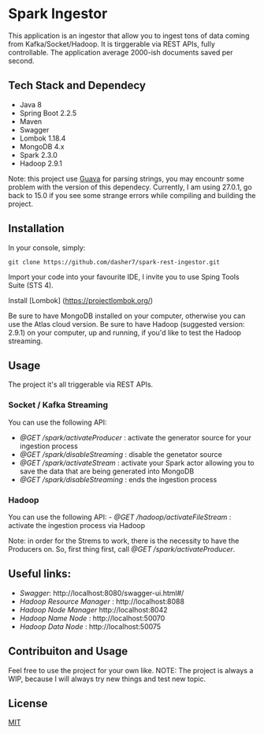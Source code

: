 # Spark Ingestor

This application is an ingestor that allow you to ingest tons of data coming from Kafka/Socket/Hadoop.
It is tirggerable via REST APIs, fully controllable.
The application average 2000-ish documents saved per second.

## Tech Stack and Dependecy

  - Java 8
  - Spring Boot 2.2.5
  - Maven
  - Swagger
  - Lombok 1.18.4
  - MongoDB 4.x
  - Spark 2.3.0
  - Hadoop 2.9.1
  
Note: this project use [Guava](https://github.com/google/guava) for parsing strings, you may encountr some problem with the version
of this dependecy. Currently, I am using 27.0.1, go back to 15.0 if you see some strange errors while compiling and building the project.
  
## Installation

In your console, simply:

``` git clone https://github.com/dasher7/spark-rest-ingestor.git ```

Import your code into your favourite IDE, I invite you to use Sping Tools Suite (STS 4).

Install [Lombok] (https://projectlombok.org/)

Be sure to have MongoDB installed on your computer, otherwise you can use the Atlas cloud version.
Be sure to have Hadoop (suggested version: 2.9.1) on your computer, up and running, if you'd like to test the Hadoop streaming.

## Usage

The project it's all triggerable via REST APIs.

### Socket / Kafka Streaming

You can use the following API:
  - *@GET /spark/activateProducer* : activate the generator source for your ingestion process
  - *@GET /spark/disableStreaming* : disable the genetator source
  - *@GET /spark/activateStream* : activate your Spark actor allowing you to save the data that are being generated into MongoDB
  - *@GET /spark/disableStreaming* : ends the ingestion process
  
### Hadoop

  You can use the following API:
    - *@GET /hadoop/activateFileStream* : activate the ingestion process via Hadoop
    
Note: in order for the Strems to work, there is the necessity to have the Producers on. So, first thing first, call *@GET /spark/activateProducer*.

## Useful links:

  - *Swagger*: http://localhost:8080/swagger-ui.html#/
  - *Hadoop Resource Manager* : http://localhost:8088
  - *Hadoop Node Manager*  http://localhost:8042
  - *Hadoop Name Node* : http://localhost:50070
  - *Hadoop Data Node* : http://localhost:50075
 
## Contribuiton and Usage

Feel free to use the project for your own like.
NOTE: The project is always a WIP, because I will always try new things and test new topic.

## License

[MIT](https://choosealicense.com/licenses/mit/)
